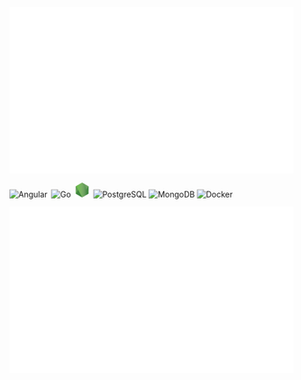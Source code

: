 ![](https://raw.githubusercontent.com/vitormmatos/github-stats/master/generated/overview.svg#gh-dark-mode-only)

<main style="margin-bottom: 10px">
<img alt="Angular" width="26px" src="https://upload.wikimedia.org/wikipedia/commons/c/cf/Angular_full_color_logo.svg" style="margin-right: 3px"/>
<img alt="Go" width="26px" src="https://img.icons8.com/color/452/golang.png" style="margin-right: 3px" />
<img alt="Node" width="26px" src="https://raw.githubusercontent.com/github/explore/80688e429a7d4ef2fca1e82350fe8e3517d3494d/topics/nodejs/nodejs.png" style="margin-right: 3px"/>
<img alt="PostgreSQL" width="26px" src="https://upload.wikimedia.org/wikipedia/commons/thumb/2/29/Postgresql_elephant.svg/1200px-Postgresql_elephant.svg.png"/>
<img  alt="MongoDB" width="26px" src="https://cdn.worldvectorlogo.com/logos/mongodb-icon-1.svg" />
<img alt="Docker" width="26px" src="https://cdn-icons-png.flaticon.com/512/919/919853.png" style="margin-right: 7px"/>
</main>

![](https://raw.githubusercontent.com/vitormmatos/github-stats/master/generated/languages.svg#gh-dark-mode-only)
